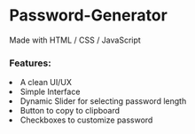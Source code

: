 # Password-Generator
Made with HTML / CSS / JavaScript

### Features:
<li>A clean UI/UX</li>
<li>Simple Interface</li>
<li>Dynamic Slider for selecting password length</li>
<li>Button to copy to clipboard</li>
<li>Checkboxes to customize password</li>
